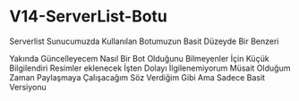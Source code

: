 # V14-ServerList-Botu
Serverlist Sunucumuzda Kullanılan Botumuzun Basit Düzeyde Bir Benzeri

Yakında Güncelleyecem Nasıl Bir Bot Olduğunu Bilmeyenler İçin Küçük Bilgilendiri Resimler eklenecek
İşten Dolayı İlgilenemiyorum Müsait Olduğum Zaman Paylaşmaya Çalışacağım 
Söz Verdiğim Gibi Ama Sadece Basit Versiyonu

